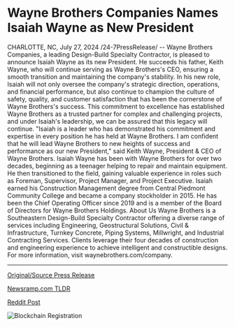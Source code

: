 # Wayne Brothers Companies Names Isaiah Wayne as New President

CHARLOTTE, NC, July 27, 2024 /24-7PressRelease/ -- Wayne Brothers Companies, a leading Design-Build Specialty Contractor, is pleased to announce Isaiah Wayne as its new President. He succeeds his father, Keith Wayne, who will continue serving as Wayne Brothers's CEO, ensuring a smooth transition and maintaining the company's stability.  In his new role, Isaiah will not only oversee the company's strategic direction, operations, and financial performance, but also continue to champion the culture of safety, quality, and customer satisfaction that has been the cornerstone of Wayne Brothers's success. This commitment to excellence has established Wayne Brothers as a trusted partner for complex and challenging projects, and under Isaiah's leadership, we can be assured that this legacy will continue.  "Isaiah is a leader who has demonstrated his commitment and expertise in every position he has held at Wayne Brothers. I am confident that he will lead Wayne Brothers to new heights of success and performance as our new President," said Keith Wayne, President & CEO of Wayne Brothers.  Isaiah Wayne has been with Wayne Brothers for over two decades, beginning as a teenager helping to repair and maintain equipment. He then transitioned to the field, gaining valuable experience in roles such as Foreman, Supervisor, Project Manager, and Project Executive. Isaiah earned his Construction Management degree from Central Piedmont Community College and became a company stockholder in 2015. He has been the Chief Operating Officer since 2019 and is a member of the Board of Directors for Wayne Brothers Holdings.  About Us Wayne Brothers is a Southeastern Design-Build Specialty Contractor offering a diverse range of services including Engineering, Geostructural Solutions, Civil & Infrastructure, Turnkey Concrete, Piping Systems, Millwright, and Industrial Contracting Services. Clients leverage their four decades of construction and engineering experience to achieve intelligent and constructible designs. For more information, visit waynebrothers.com/company. 

---

[Original/Source Press Release](https://www.24-7pressrelease.com/press-release/512858/wayne-brothers-companies-names-isaiah-wayne-as-new-president)
                    

[Newsramp.com TLDR](None) 



[Reddit Post](https://www.reddit.com/r/Leadership_Management/comments/1edag81/isaiah_wayne_named_president_of_wayne_brothers/) 



![Blockchain Registration](https://cdn.newsramp.app/24-7PressRelease/qrcode/247/27/xenorTvi.webp)